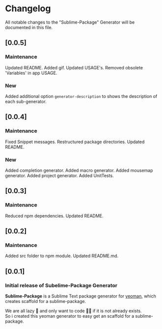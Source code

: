 # Changelog

All notable changes to the "Sublime-Package" Generator will be documented in this file.

## [0.0.5]

### Maintenance

Updated README.
Added gif.
Updated USAGE's. Removed obsolete 'Variables' in app USAGE.

### New
Added additional option `generator-description` to shows the description of each sub-generator.

## [0.0.4]

### Maintenance

Fixed Snippet messages.
Restructured package directories.
Updated README.

### New

Added completion generator.
Added macro generator.
Added mousemap generator.
Added project generator.
Added UnitTests.

## [0.0.3]

### Maintenance

Reduced npm dependencies.
Updated README.

## [0.0.2]

### Maintenance

Added src folder to npm module.
Updated README.md.

## [0.0.1]

### Initial release of Subelime-Package Generator

**Sublime-Package** is a Sublime Text package generator for [yeoman](https://yeoman.io/), which creates scaffold for a sublime-package.

We are all lazy 🦥 and only want to code 👨‍💻 if it is not already exists. \
So i created this yeoman generator to easy get an scaffold for a sublime-package.
